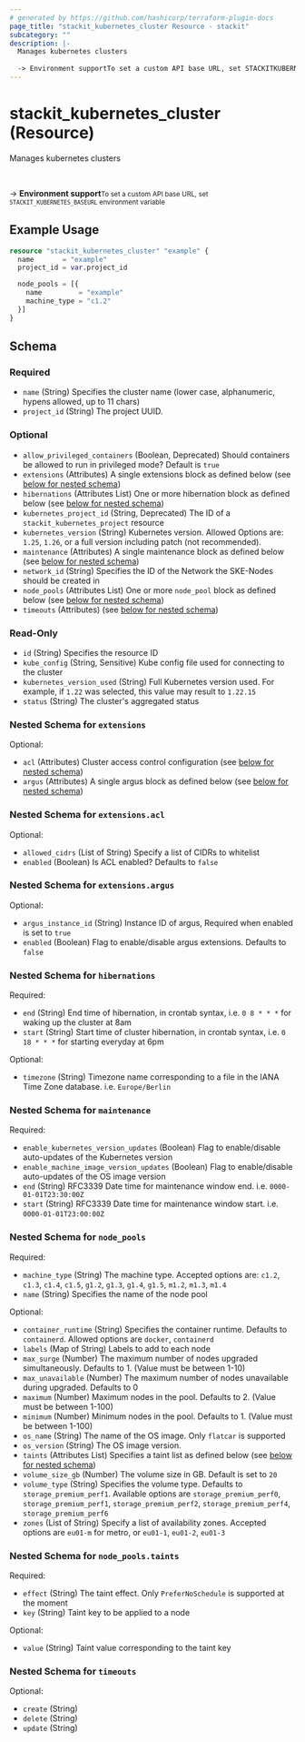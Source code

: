 ```yaml
---
# generated by https://github.com/hashicorp/terraform-plugin-docs
page_title: "stackit_kubernetes_cluster Resource - stackit"
subcategory: ""
description: |-
  Manages kubernetes clusters
  
  -> Environment supportTo set a custom API base URL, set STACKITKUBERNETESBASEURL environment variable
---
```


# stackit_kubernetes_cluster (Resource)

Manages kubernetes clusters

<br />

-> __Environment support__<small>To set a custom API base URL, set <code>STACKIT_KUBERNETES_BASEURL</code> environment variable </small>

## Example Usage

```terraform
resource "stackit_kubernetes_cluster" "example" {
  name       = "example"
  project_id = var.project_id

  node_pools = [{
    name         = "example"
    machine_type = "c1.2"
  }]
}
```

<!-- schema generated by tfplugindocs -->
## Schema

### Required

- `name` (String) Specifies the cluster name (lower case, alphanumeric, hypens allowed, up to 11 chars)
- `project_id` (String) The project UUID.

### Optional

- `allow_privileged_containers` (Boolean, Deprecated) Should containers be allowed to run in privileged mode? Default is `true`
- `extensions` (Attributes) A single extensions block as defined below (see [below for nested schema](#nestedatt--extensions))
- `hibernations` (Attributes List) One or more hibernation block as defined below (see [below for nested schema](#nestedatt--hibernations))
- `kubernetes_project_id` (String, Deprecated) The ID of a `stackit_kubernetes_project` resource
- `kubernetes_version` (String) Kubernetes version. Allowed Options are: `1.25`, `1.26`, or a full version including patch (not recommended).
- `maintenance` (Attributes) A single maintenance block as defined below (see [below for nested schema](#nestedatt--maintenance))
- `network_id` (String) Specifies the ID of the Network the SKE-Nodes should be created in
- `node_pools` (Attributes List) One or more `node_pool` block as defined below (see [below for nested schema](#nestedatt--node_pools))
- `timeouts` (Attributes) (see [below for nested schema](#nestedatt--timeouts))

### Read-Only

- `id` (String) Specifies the resource ID
- `kube_config` (String, Sensitive) Kube config file used for connecting to the cluster
- `kubernetes_version_used` (String) Full Kubernetes version used. For example, if `1.22` was selected, this value may result to `1.22.15`
- `status` (String) The cluster's aggregated status

<a id="nestedatt--extensions"></a>
### Nested Schema for `extensions`

Optional:

- `acl` (Attributes) Cluster access control configuration (see [below for nested schema](#nestedatt--extensions--acl))
- `argus` (Attributes) A single argus block as defined below (see [below for nested schema](#nestedatt--extensions--argus))

<a id="nestedatt--extensions--acl"></a>
### Nested Schema for `extensions.acl`

Optional:

- `allowed_cidrs` (List of String) Specify a list of CIDRs to whitelist
- `enabled` (Boolean) Is ACL enabled? Defaults to `false`


<a id="nestedatt--extensions--argus"></a>
### Nested Schema for `extensions.argus`

Optional:

- `argus_instance_id` (String) Instance ID of argus, Required when enabled is set to `true`
- `enabled` (Boolean) Flag to enable/disable argus extensions. Defaults to `false`



<a id="nestedatt--hibernations"></a>
### Nested Schema for `hibernations`

Required:

- `end` (String) End time of hibernation, in crontab syntax, i.e. `0 8 * * *` for waking up the cluster at 8am
- `start` (String) Start time of cluster hibernation, in crontab syntax, i.e. `0 18 * * *` for starting everyday at 6pm

Optional:

- `timezone` (String) Timezone name corresponding to a file in the IANA Time Zone database. i.e. `Europe/Berlin`


<a id="nestedatt--maintenance"></a>
### Nested Schema for `maintenance`

Required:

- `enable_kubernetes_version_updates` (Boolean) Flag to enable/disable auto-updates of the Kubernetes version
- `enable_machine_image_version_updates` (Boolean) Flag to enable/disable auto-updates of the OS image version
- `end` (String) RFC3339 Date time for maintenance window end. i.e. `0000-01-01T23:30:00Z`
- `start` (String) RFC3339 Date time for maintenance window start. i.e. `0000-01-01T23:00:00Z`


<a id="nestedatt--node_pools"></a>
### Nested Schema for `node_pools`

Required:

- `machine_type` (String) The machine type. Accepted options are: `c1.2`, `c1.3`, `c1.4`, `c1.5`, `g1.2`, `g1.3`, `g1.4`, `g1.5`, `m1.2`, `m1.3`, `m1.4`
- `name` (String) Specifies the name of the node pool

Optional:

- `container_runtime` (String) Specifies the container runtime. Defaults to `containerd`. Allowed options are `docker`, `containerd`
- `labels` (Map of String) Labels to add to each node
- `max_surge` (Number) The maximum number of nodes upgraded simultaneously. Defaults to 1. (Value must be between 1-10)
- `max_unavailable` (Number) The maximum number of nodes unavailable during upgraded. Defaults to 0
- `maximum` (Number) Maximum nodes in the pool. Defaults to 2. (Value must be between 1-100)
- `minimum` (Number) Minimum nodes in the pool. Defaults to 1. (Value must be between 1-100)
- `os_name` (String) The name of the OS image. Only `flatcar` is supported
- `os_version` (String) The OS image version.
- `taints` (Attributes List) Specifies a taint list as defined below (see [below for nested schema](#nestedatt--node_pools--taints))
- `volume_size_gb` (Number) The volume size in GB. Default is set to `20`
- `volume_type` (String) Specifies the volume type. Defaults to `storage_premium_perf1`. Available options are `storage_premium_perf0`, `storage_premium_perf1`, `storage_premium_perf2`, `storage_premium_perf4`, `storage_premium_perf6`
- `zones` (List of String) Specify a list of availability zones. Accepted options are `eu01-m` for metro, or `eu01-1`, `eu01-2`, `eu01-3`

<a id="nestedatt--node_pools--taints"></a>
### Nested Schema for `node_pools.taints`

Required:

- `effect` (String) The taint effect. Only `PreferNoSchedule` is supported at the moment
- `key` (String) Taint key to be applied to a node

Optional:

- `value` (String) Taint value corresponding to the taint key



<a id="nestedatt--timeouts"></a>
### Nested Schema for `timeouts`

Optional:

- `create` (String)
- `delete` (String)
- `update` (String)


